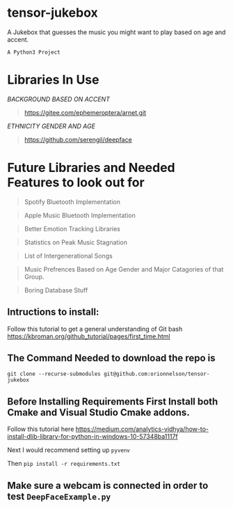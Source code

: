 # tensor-jukebox
A Jukebox that guesses the music you might want to play based on age and accent.

```A Python3 Project ```


# Libraries In Use
 *BACKGROUND BASED ON ACCENT*
> https://gitee.com/ephemeroptera/arnet.git
 
 *ETHNICITY GENDER AND AGE*
 
> https://github.com/serengil/deepface

# Future Libraries and Needed Features to look out for

> Spotify Bluetooth Implementation

> Apple Music Bluetooth Implementation

> Better Emotion Tracking Libraries

> Statistics on Peak Music Stagnation

> List of Intergenerational Songs

> Music Prefrences Based on Age Gender and Major Catagories of that Group.

> Boring Database Stuff


## Intructions to install:

Follow this tutorial to get a general understanding of Git bash https://kbroman.org/github_tutorial/pages/first_time.html

## The Command Needed to download the repo is

```git clone --recurse-submodules git@github.com:orionnelson/tensor-jukebox```

## Before Installing Requirements First Install both Cmake and Visual Studio Cmake addons.

Follow this tutorial here https://medium.com/analytics-vidhya/how-to-install-dlib-library-for-python-in-windows-10-57348ba1117f

Next I would recommend setting up ```pyvenv```


 Then  ```pip install -r requirements.txt``` 

## Make sure a webcam is connected in order to test ```DeepFaceExample.py```
